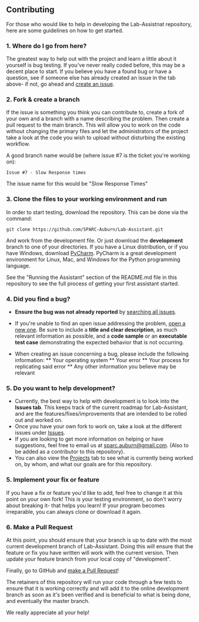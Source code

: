 ## Contributing

For those who would like to help in developing the Lab-Assistnat repository, here are some guidelines on how to get started.

### 1. Where do I go from here?

The greatest way to help out with  the project and learn a little about it yourself is bug testing. 
If you've never really coded before, this may be a decent place to start.
If you believe you have a found bug or have a question, see if someone else has already created an issue in the tab above-
if not, go ahead and [create an issue](https://github.com/SPARC-Auburn/Lab-Assistant/issues/new).

### 2. Fork & create a branch

If the issue is something you think you can contribute to, create a fork of your own and a branch with a name
describing the problem. Then create a pull request to the main branch. This will allow you to work on the code
without changing the primary files and let the administrators of the project take a look at the code you wish to upload without disturbing the existing workflow.

A good branch name would be (where issue #7 is the ticket you're working on):

```
Issue #7 - Slow Response times
```

The issue name for this would be "Slow Response Times"

### 3. Clone the files to your working environment and run

In order to start testing, download the repository. This can be done via the command:

```
git clone https://github.com/SPARC-Auburn/Lab-Assistant.git
```

And work from the development file.
Or just download the **development** branch to one of your directories.
If you have a Linux distribution, or if you have Windows, download [PyCharm](https://www.jetbrains.com/pycharm/download/#section=windows). PyCharm is a great development environment for Linux, Mac, and Windows for the Python programming language.

See the "Running the Assistant" section of the README.md file in this repository to see the full process of getting your first assistant started.

### 4. Did you find a bug?

* **Ensure the bug was not already reported** by [searching all
  issues](https://github.com/SPARC-Auburn/Lab-Assistant/issues).

* If you're unable to find an open issue addressing the problem, [open a new
  one](https://github.com/SPARC-Auburn/Lab-Assistant/issues/new).  Be sure to
  include a **title and clear description**, as much relevant information as
  possible, and a **code sample** or an **executable test case** demonstrating
  the expected behavior that is not occurring.

* When creating an issue concerning a bug, please include the following information:
  ** Your operating system
  ** Your error
  ** Your process for replicating said error
  ** Any other information you believe may be relevant
  
### 5. Do you want to help development?

 * Currently, the best way to help with development is to look into the **Issues tab**. This keeps track of the current roadmap
 for Lab-Assistant, and are the features/fixes/improvements that are intended to be rolled out and worked on.
 * Once you have your own fork to work on, take a look at the different issues under [Issues](https://github.com/SPARC-Auburn/Lab-Assistant/issues).
 * If you are looking to get more information on helping or have suggestions, feel free to email us at sparc.auburn@gmail.com. (Also to be added as a contributor to this repository).
 * You can also view the [Projects](https://github.com/SPARC-Auburn/Lab-Assistant/projects) tab to see what is currently being worked on, by whom, and what our goals are for this repository.

### 5. Implement your fix or feature

If you have a fix or feature you'd like to add, feel free to change it at this point on your own fork!
This is your testing environment, so don't worry about breaking it- that helps you learn!
If your program becomes irreparable, you can always clone or download it again.

### 6. Make a Pull Request

At this point, you should ensure that your branch is up to date with the most current development branch of Lab-Assistant.
Doing this will ensure that the feature or fix you have written will work with the current version.
Then update your feature branch from your local copy of "development".

Finally, go to GitHub and
[make a Pull Request](https://help.github.com/articles/creating-a-pull-request)!

The retainers of this repository will run your code through a few tests to ensure that it is working correctly and 
will add it to the online development branch as soon as it's been verified and is beneficial to what is being done, and eventually the master branch.

We really appreciate all your help!
